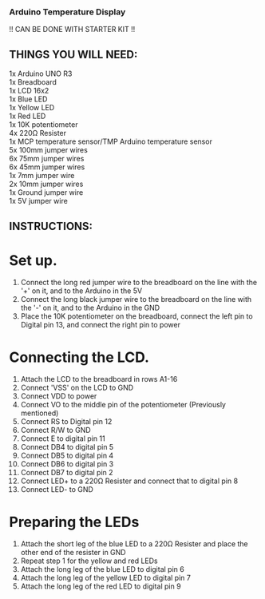 ### Arduino Temperature Display

!! CAN BE DONE WITH STARTER KIT !!


## THINGS YOU WILL NEED:
1x Arduino UNO R3\
1x Breadboard\
1x LCD 16x2\
1x Blue LED\
1x Yellow LED\
1x Red LED\
1x 10K potentiometer\
4x 220Ω Resister\
1x MCP temperature sensor/TMP Arduino temperature sensor\
5x 100mm jumper wires\
6x 75mm jumper wires\
6x 45mm jumper wires\
1x 7mm jumper wire\
2x 10mm jumper wires\
1x Ground jumper wire\
1x 5V jumper wire

## INSTRUCTIONS:

# Set up.
1. Connect the long red jumper wire to the breadboard on the line with the '+' on it, and to the Arduino in the 5V
2. Connect the long black jumper wire to the breadboard on the line with the '-' on it, and to the Arduino in the GND
3. Place the 10K potentiometer on the breadboard, connect the left pin to Digital pin 13, and connect the right pin to power


# Connecting the LCD.
1. Attach the LCD to the breadboard in rows A1-16
2. Connect 'VSS' on the LCD to GND
3. Connect VDD to power
4. Connect VO to the middle pin of the potentiometer (Previously mentioned)
5. Connect RS to Digital pin 12
6. Connect R/W to GND
7. Connect E to digital pin 11
8. Connect DB4 to digital pin 5
9. Connect DB5 to digital pin 4
10. Connect DB6 to digital pin 3
11. Connect DB7 to digital pin 2
12. Connect LED+ to a 220Ω Resister and connect that to digital pin 8
13. Connect LED- to GND

# Preparing the LEDs
1. Attach the short leg of the blue LED to a 220Ω Resister and place the other end of the resister in GND
2. Repeat step 1 for the yellow and red LEDs
3. Attach the long leg of the blue LED to digital pin 6
4. Attach the long leg of the yellow LED to digital pin 7
5. Attach the long leg of the red LED to digital pin 9

